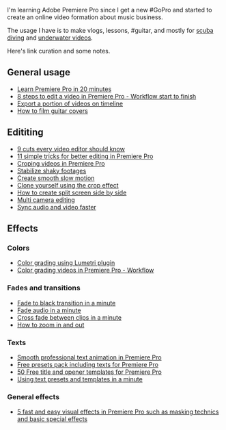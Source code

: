 I'm learning Adobe Premiere Pro since I get a new #GoPro and started to create an online video formation about music business. 

The usage I have is to make vlogs, lessons, #guitar, and mostly for [scuba diving](Scuba%20diving.md) and [underwater videos](Making%20underwater%20videos.md). 

Here's link curation and some notes. 

## General usage
- [Learn Premiere Pro in 20 minutes](https://www.youtube.com/watch?v=Hls3Tp7JS8E)
- [8 steps to edit a video in Premiere Pro - Workflow start to finish](https://www.youtube.com/watch?v=ZQDGJn89uNk)
- [Export a portion of videos on timeline](https://www.youtube.com/watch?v=gpzn9ZBckRs)
- [How to film guitar covers](https://www.youtube.com/watch?v=0Bnd4NPlSuA)

## Edititing
- [9 cuts every video editor should know](https://www.youtube.com/watch?v=Wv3Hmf2Dxlo)
- [11 simple tricks for better editing in Premiere Pro](https://www.youtube.com/watch?v=gs2o5LiR5To)
- [Croping videos in Premiere Pro](https://www.youtube.com/watch?v=kmul0jUfIXs)
- [Stabilize shaky footages](https://www.youtube.com/watch?v=_ta3-imPXTc)
- [Create smooth slow motion](https://www.youtube.com/watch?v=zkLXkmMWKA8)
- [Clone yourself using the crop effect](https://www.youtube.com/watch?v=djFymNOGMA4)
- [How to create split screen side by side](https://www.youtube.com/watch?v=h553RFrWL2w)
- [Multi camera editing](https://www.youtube.com/watch?v=f9dY4wO-4Q8)
- [Sync audio and video faster](https://www.youtube.com/watch?v=DbICpqO48ns)

## Effects
### Colors
- [Color grading using Lumetri plugin](https://www.youtube.com/watch?v=RvFCnVRcT3Q)
- [Color grading videos in Premiere Pro - Workflow](https://www.youtube.com/watch?v=Cm9p61sqr_U)

### Fades and transitions
- [Fade to black transition in a minute](https://www.youtube.com/watch?v=WiOg_7Zchgk)
- [Fade audio in a minute](https://www.youtube.com/watch?v=izZy5EWxrDE)
- [Cross fade between clips in a minute](https://www.youtube.com/watch?v=wDVCyXF8Siw)
- [How to zoom in and out](https://www.youtube.com/watch?v=f-Uaz4NyOXU)

### Texts
- [Smooth professional text animation in Premiere Pro](https://www.youtube.com/watch?v=-SquB8m_MVo)
- [Free presets pack including texts for Premiere Pro](https://motionarray.com/learn/premiere-pro/adobe-premiere-pro-presets-free-downloads/#part-1-premiere-pro-cc-presets-you-can-download-for-free)
- [50 Free title and opener templates for Premiere Pro](https://photography.tutsplus.com/articles/free-premiere-pro-title-templates--cms-31283)
- [Using text presets and templates in a minute](https://www.youtube.com/watch?v=ye63UExdJPY)

### General effects
- [5 fast and easy visual effects in Premiere Pro such as masking technics and basic special effects](https://www.youtube.com/watch?v=jg9UbgvnLuo)